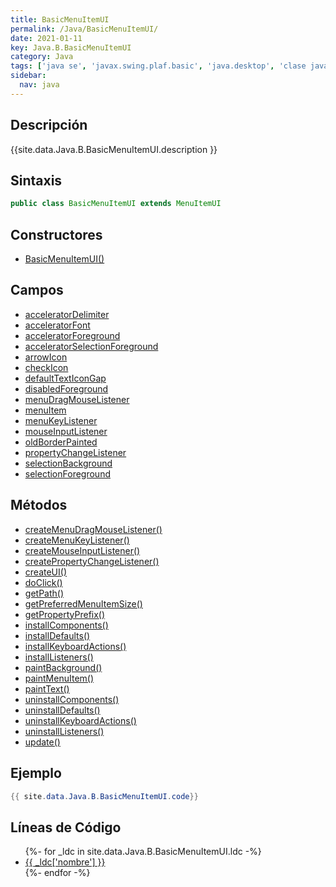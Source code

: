 ```yaml
---
title: BasicMenuItemUI
permalink: /Java/BasicMenuItemUI/
date: 2021-01-11
key: Java.B.BasicMenuItemUI
category: Java
tags: ['java se', 'javax.swing.plaf.basic', 'java.desktop', 'clase java', 'Java 1.0']
sidebar: 
  nav: java
---
```


## Descripción
{{site.data.Java.B.BasicMenuItemUI.description }}

## Sintaxis
~~~java
public class BasicMenuItemUI extends MenuItemUI
~~~

## Constructores
* [BasicMenuItemUI()](/Java/BasicMenuItemUI/BasicMenuItemUI/)

## Campos
* [acceleratorDelimiter](/Java/BasicMenuItemUI/acceleratorDelimiter/)
* [acceleratorFont](/Java/BasicMenuItemUI/acceleratorFont/)
* [acceleratorForeground](/Java/BasicMenuItemUI/acceleratorForeground/)
* [acceleratorSelectionForeground](/Java/BasicMenuItemUI/acceleratorSelectionForeground/)
* [arrowIcon](/Java/BasicMenuItemUI/arrowIcon/)
* [checkIcon](/Java/BasicMenuItemUI/checkIcon/)
* [defaultTextIconGap](/Java/BasicMenuItemUI/defaultTextIconGap/)
* [disabledForeground](/Java/BasicMenuItemUI/disabledForeground/)
* [menuDragMouseListener](/Java/BasicMenuItemUI/menuDragMouseListener/)
* [menuItem](/Java/BasicMenuItemUI/menuItem/)
* [menuKeyListener](/Java/BasicMenuItemUI/menuKeyListener/)
* [mouseInputListener](/Java/BasicMenuItemUI/mouseInputListener/)
* [oldBorderPainted](/Java/BasicMenuItemUI/oldBorderPainted/)
* [propertyChangeListener](/Java/BasicMenuItemUI/propertyChangeListener/)
* [selectionBackground](/Java/BasicMenuItemUI/selectionBackground/)
* [selectionForeground](/Java/BasicMenuItemUI/selectionForeground/)

## Métodos
* [createMenuDragMouseListener()](/Java/BasicMenuItemUI/createMenuDragMouseListener/)
* [createMenuKeyListener()](/Java/BasicMenuItemUI/createMenuKeyListener/)
* [createMouseInputListener()](/Java/BasicMenuItemUI/createMouseInputListener/)
* [createPropertyChangeListener()](/Java/BasicMenuItemUI/createPropertyChangeListener/)
* [createUI()](/Java/BasicMenuItemUI/createUI/)
* [doClick()](/Java/BasicMenuItemUI/doClick/)
* [getPath()](/Java/BasicMenuItemUI/getPath/)
* [getPreferredMenuItemSize()](/Java/BasicMenuItemUI/getPreferredMenuItemSize/)
* [getPropertyPrefix()](/Java/BasicMenuItemUI/getPropertyPrefix/)
* [installComponents()](/Java/BasicMenuItemUI/installComponents/)
* [installDefaults()](/Java/BasicMenuItemUI/installDefaults/)
* [installKeyboardActions()](/Java/BasicMenuItemUI/installKeyboardActions/)
* [installListeners()](/Java/BasicMenuItemUI/installListeners/)
* [paintBackground()](/Java/BasicMenuItemUI/paintBackground/)
* [paintMenuItem()](/Java/BasicMenuItemUI/paintMenuItem/)
* [paintText()](/Java/BasicMenuItemUI/paintText/)
* [uninstallComponents()](/Java/BasicMenuItemUI/uninstallComponents/)
* [uninstallDefaults()](/Java/BasicMenuItemUI/uninstallDefaults/)
* [uninstallKeyboardActions()](/Java/BasicMenuItemUI/uninstallKeyboardActions/)
* [uninstallListeners()](/Java/BasicMenuItemUI/uninstallListeners/)
* [update()](/Java/BasicMenuItemUI/update/)

## Ejemplo
~~~java
{{ site.data.Java.B.BasicMenuItemUI.code}}
~~~

## Líneas de Código
<ul>
{%- for _ldc in site.data.Java.B.BasicMenuItemUI.ldc -%}
   <li>
       <a href="{{_ldc['url'] }}">{{ _ldc['nombre'] }}</a>
   </li>
{%- endfor -%}
</ul>
